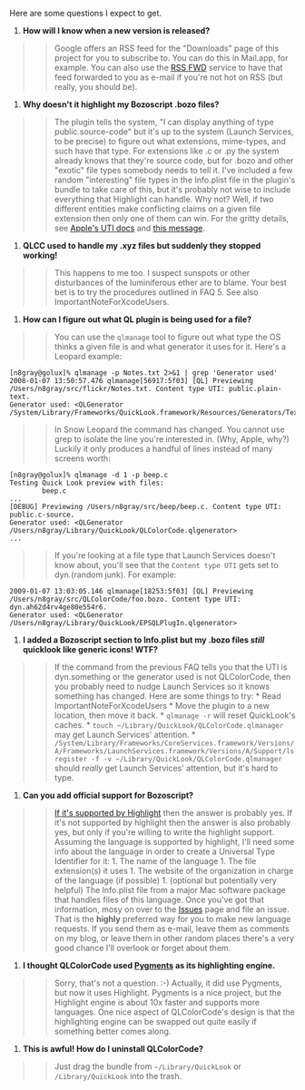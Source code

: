 Here are some questions I expect to get.

  1. **How will I know when a new version is released?**
> > Google offers an RSS feed for the "Downloads" page of this project for you to subscribe to.  You can do this in Mail.app, for example.  You can also use the [RSS FWD](http://rssfwd.com) service to have that feed forwarded to you as e-mail if you're not hot on RSS (but really, you should be).
  1. **Why doesn't it highlight my Bozoscript .bozo files?**
> > The plugin tells the system, "I can display anything of type public.source-code" but it's up to the system (Launch Services, to be precise) to figure out what extensions, mime-types, and such have that type.  For extensions like .c or .py the system already knows that they're source code, but for .bozo and other "exotic" file types somebody needs to tell it.  I've included a few random "interesting" file types in the Info.plist file in the plugin's bundle to take care of this, but it's probably not wise to include everything that Highlight can handle.  Why not?  Well, if two different entities make conflicting claims on a given file extension then only one of them can win.  For the gritty details, see [Apple's UTI docs](http://developer.apple.com/documentation/Carbon/Conceptual/understanding_utis/index.html) and [this message](http://lists.apple.com/archives/Quicklook-dev/2007/Nov/msg00043.html).
  1. **QLCC used to handle my .xyz files but suddenly they stopped working!**
> > This happens to me too.  I suspect sunspots or other disturbances of the luminiferous ether are to blame.  Your best bet is to try the procedures outlined in FAQ 5.  See also ImportantNoteForXcodeUsers.
  1. **How can I figure out what QL plugin is being used for a file?**
> > You can use the `qlmanage` tool to figure out what type the OS thinks a given file is and what generator it uses for it.  Here's a Leopard example:
```
[n8gray@golux]% qlmanage -p Notes.txt 2>&1 | grep 'Generator used'
2008-01-07 13:50:57.476 qlmanage[56917:5f03] [QL] Previewing /Users/n8gray/src/flickr/Notes.txt. Content type UTI: public.plain-text. 
Generator used: <QLGenerator /System/Library/Frameworks/QuickLook.framework/Resources/Generators/Text.qlgenerator>
```
> > In Snow Leopard the command has changed.  You cannot use grep to isolate the line you're interested in.  (Why, Apple, why?)  Luckily it only produces a handful of lines instead of many screens worth:
```
[n8gray@golux]% qlmanage -d 1 -p beep.c
Testing Quick Look preview with files:
        beep.c
...
[DEBUG] Previewing /Users/n8gray/src/beep/beep.c. Content type UTI: public.c-source. 
Generator used: <QLGenerator /Users/n8gray/Library/QuickLook/QLColorCode.qlgenerator>
...
```
> > If you're looking at a file type that Launch Services doesn't know about, you'll see that the `Content type UTI` gets set to dyn.(random junk).  For example:
```
2009-01-07 13:03:05.146 qlmanage[18253:5f03] [QL] Previewing /Users/n8gray/src/QLColorCode/foo.bozo. Content type UTI: dyn.ah62d4rv4ge80e554r6. 
Generator used: <QLGenerator /Users/n8gray/Library/QuickLook/EPSQLPlugIn.qlgenerator>
```
  1. **I added a Bozoscript section to Info.plist but my .bozo files _still_ quicklook like generic icons!  WTF?**
> > If the command from the previous FAQ tells you that the UTI is dyn.something or the generator used is not QLColorCode, then you probably need to nudge Launch Services so it knows something has changed.  Here are some things to try:
      * Read ImportantNoteForXcodeUsers
      * Move the plugin to a new location, then move it back.
      * `qlmanage -r` will reset QuickLook's caches.
      * `touch ~/Library/QuickLook/QLColorCode.qlmanager` may get Launch Services' attention.
      * `/System/Library/Frameworks/CoreServices.framework/Versions/A/Frameworks/LaunchServices.framework/Versions/A/Support/lsregister -f -v ~/Library/QuickLook/QLColorCode.qlmanager` should _really_ get Launch Services' attention, but it's hard to type.
  1. **Can you add official support for Bozoscript?**
> > [If it's supported by Highlight](http://www.andre-simon.de/doku/highlight/en/highlight_langs.html) then the answer is probably yes.  If it's not supported by highlight then the answer is also probably yes, but only if you're willing to write the highlight support.  Assuming the language is supported by highlight, I'll need some info about the language in order to create a Universal Type Identifier for it:
      1. The name of the language
      1. The file extension(s) it uses
      1. The website of the organization in charge of the language (if possible)
      1. (optional but potentially very helpful) The Info.plist file from a major Mac software package that handles files of this language.
> > Once you've got that information, mosy on over to the [Issues](http://code.google.com/p/qlcolorcode/issues/list) page and file an issue.  That is the **highly** preferred way for you to make new language requests.  If you send them as e-mail, leave them as comments on my blog, or leave them in other random places there's a very good chance I'll overlook or forget about them.
  1. **I thought QLColorCode used [Pygments](http://pygments.org) as its highlighting engine.**
> > Sorry, that's not a question.  :-)  Actually, it did use Pygments, but now it uses Highlight.  Pygments is a nice project, but the Highlight engine is about 10x faster and supports more languages.  One nice aspect of QLColorCode's design is that the highlighting engine can be swapped out quite easily if something better comes along.
  1. **This is awful!  How do I uninstall QLColorCode?**
> > Just drag the bundle from `~/Library/QuickLook` or `/Library/QuickLook` into the trash.